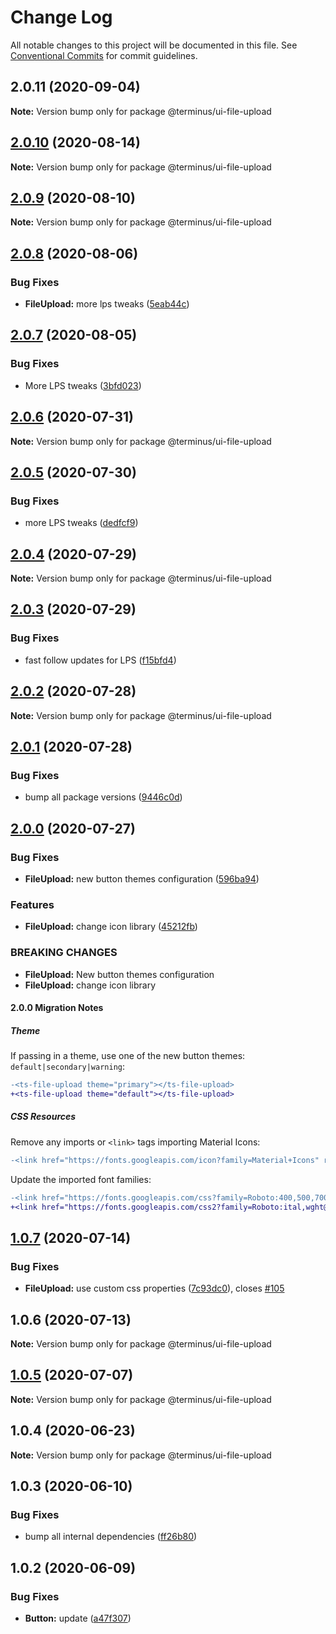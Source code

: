 # Change Log

All notable changes to this project will be documented in this file.
See [Conventional Commits](https://conventionalcommits.org) for commit guidelines.

## 2.0.11 (2020-09-04)

**Note:** Version bump only for package @terminus/ui-file-upload





## [2.0.10](https://github.com/GetTerminus/terminus-oss/compare/@terminus/ui-file-upload@2.0.9...@terminus/ui-file-upload@2.0.10) (2020-08-14)

**Note:** Version bump only for package @terminus/ui-file-upload

## [2.0.9](https://github.com/GetTerminus/terminus-oss/compare/@terminus/ui-file-upload@2.0.8...@terminus/ui-file-upload@2.0.9) (2020-08-10)

**Note:** Version bump only for package @terminus/ui-file-upload

## [2.0.8](https://github.com/GetTerminus/terminus-oss/compare/@terminus/ui-file-upload@2.0.7...@terminus/ui-file-upload@2.0.8) (2020-08-06)

### Bug Fixes

* **FileUpload:** more lps tweaks ([5eab44c](https://github.com/GetTerminus/terminus-oss/commit/5eab44c050563701ef9971b76dc05ca18caa7bee))

## [2.0.7](https://github.com/GetTerminus/terminus-oss/compare/@terminus/ui-file-upload@2.0.6...@terminus/ui-file-upload@2.0.7) (2020-08-05)

### Bug Fixes

* More LPS tweaks ([3bfd023](https://github.com/GetTerminus/terminus-oss/commit/3bfd023788f06b3bd609493d3308f902c11f0dcd))

## [2.0.6](https://github.com/GetTerminus/terminus-oss/compare/@terminus/ui-file-upload@2.0.5...@terminus/ui-file-upload@2.0.6) (2020-07-31)

**Note:** Version bump only for package @terminus/ui-file-upload

## [2.0.5](https://github.com/GetTerminus/terminus-oss/compare/@terminus/ui-file-upload@2.0.4...@terminus/ui-file-upload@2.0.5) (2020-07-30)

### Bug Fixes

* more LPS tweaks ([dedfcf9](https://github.com/GetTerminus/terminus-oss/commit/dedfcf947e3bcd33041b388ccab9bcc5bf273f51))

## [2.0.4](https://github.com/GetTerminus/terminus-oss/compare/@terminus/ui-file-upload@2.0.3...@terminus/ui-file-upload@2.0.4) (2020-07-29)

**Note:** Version bump only for package @terminus/ui-file-upload

## [2.0.3](https://github.com/GetTerminus/terminus-oss/compare/@terminus/ui-file-upload@2.0.2...@terminus/ui-file-upload@2.0.3) (2020-07-29)

### Bug Fixes

* fast follow updates for LPS ([f15bfd4](https://github.com/GetTerminus/terminus-oss/commit/f15bfd4fa088da2fea76e9964c664bad8844e740))

## [2.0.2](https://github.com/GetTerminus/terminus-oss/compare/@terminus/ui-file-upload@2.0.1...@terminus/ui-file-upload@2.0.2) (2020-07-28)

**Note:** Version bump only for package @terminus/ui-file-upload

## [2.0.1](https://github.com/GetTerminus/terminus-oss/compare/@terminus/ui-file-upload@2.0.0...@terminus/ui-file-upload@2.0.1) (2020-07-28)

### Bug Fixes

* bump all package versions ([9446c0d](https://github.com/GetTerminus/terminus-oss/commit/9446c0d5cde3bd693cfba7cabbfd2db443a47b00))

## [2.0.0](https://github.com/GetTerminus/terminus-oss/compare/@terminus/ui-file-upload@1.0.7...@terminus/ui-file-upload@2.0.0) (2020-07-27)

### Bug Fixes

* **FileUpload:** new button themes configuration ([596ba94](https://github.com/GetTerminus/terminus-oss/commit/596ba941d576cdcd83f3df0039ab16e2f9bd202d))

### Features

* **FileUpload:** change icon library ([45212fb](https://github.com/GetTerminus/terminus-oss/commit/45212fb4630fcab823ccdc47ec7a41bdb6efadf1))

### BREAKING CHANGES

* **FileUpload:** New button themes configuration
* **FileUpload:** change icon library

#### 2.0.0 Migration Notes

##### Theme

If passing in a theme, use one of the new button themes: `default|secondary|warning`:

```diff
-<ts-file-upload theme="primary"></ts-file-upload>
+<ts-file-upload theme="default"></ts-file-upload>
```

##### CSS Resources

Remove any imports or `<link>` tags importing Material Icons:

```diff
-<link href="https://fonts.googleapis.com/icon?family=Material+Icons" rel="stylesheet">
```

Update the imported font families:

```diff
-<link href="https://fonts.googleapis.com/css?family=Roboto:400,500,700" rel="stylesheet">
+<link href="https://fonts.googleapis.com/css2?family=Roboto:ital,wght@0,400;0,500;0,700;1,400&display=swap" rel="stylesheet">
```

## [1.0.7](https://github.com/GetTerminus/terminus-oss/compare/@terminus/ui-file-upload@1.0.6...@terminus/ui-file-upload@1.0.7) (2020-07-14)

### Bug Fixes

* **FileUpload:** use custom css properties ([7c93dc0](https://github.com/GetTerminus/terminus-oss/commit/7c93dc0b55718bc7b5f7faab4e1f3d7a1d871e6d)), closes [#105](https://github.com/GetTerminus/terminus-oss/issues/105)

## 1.0.6 (2020-07-13)

**Note:** Version bump only for package @terminus/ui-file-upload

## [1.0.5](https://github.com/GetTerminus/terminus-oss/compare/@terminus/ui-file-upload@1.0.4...@terminus/ui-file-upload@1.0.5) (2020-07-07)

**Note:** Version bump only for package @terminus/ui-file-upload

## 1.0.4 (2020-06-23)

**Note:** Version bump only for package @terminus/ui-file-upload

## 1.0.3 (2020-06-10)

### Bug Fixes

* bump all internal dependencies ([ff26b80](https://github.com/GetTerminus/terminus-oss/commit/ff26b806bb599401f006996be5b567a378e68ef3))

## 1.0.2 (2020-06-09)

### Bug Fixes

* **Button:** update ([a47f307](https://github.com/GetTerminus/terminus-oss/commit/a47f30757b9216d6ee76788c117e76eacf5289e5))

